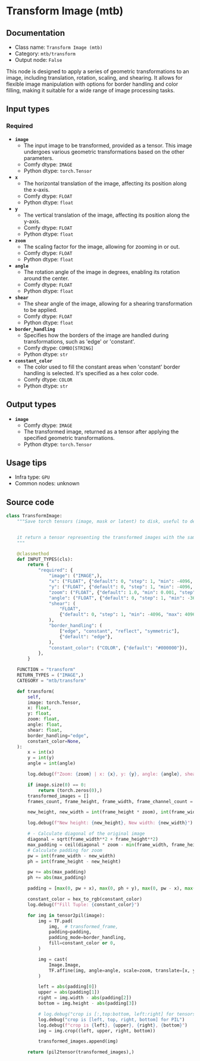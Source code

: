 # Transform Image (mtb)
## Documentation
- Class name: `Transform Image (mtb)`
- Category: `mtb/transform`
- Output node: `False`

This node is designed to apply a series of geometric transformations to an image, including translation, rotation, scaling, and shearing. It allows for flexible image manipulation with options for border handling and color filling, making it suitable for a wide range of image processing tasks.
## Input types
### Required
- **`image`**
    - The input image to be transformed, provided as a tensor. This image undergoes various geometric transformations based on the other parameters.
    - Comfy dtype: `IMAGE`
    - Python dtype: `torch.Tensor`
- **`x`**
    - The horizontal translation of the image, affecting its position along the x-axis.
    - Comfy dtype: `FLOAT`
    - Python dtype: `float`
- **`y`**
    - The vertical translation of the image, affecting its position along the y-axis.
    - Comfy dtype: `FLOAT`
    - Python dtype: `float`
- **`zoom`**
    - The scaling factor for the image, allowing for zooming in or out.
    - Comfy dtype: `FLOAT`
    - Python dtype: `float`
- **`angle`**
    - The rotation angle of the image in degrees, enabling its rotation around the center.
    - Comfy dtype: `FLOAT`
    - Python dtype: `float`
- **`shear`**
    - The shear angle of the image, allowing for a shearing transformation to be applied.
    - Comfy dtype: `FLOAT`
    - Python dtype: `float`
- **`border_handling`**
    - Specifies how the borders of the image are handled during transformations, such as 'edge' or 'constant'.
    - Comfy dtype: `COMBO[STRING]`
    - Python dtype: `str`
- **`constant_color`**
    - The color used to fill the constant areas when 'constant' border handling is selected. It's specified as a hex color code.
    - Comfy dtype: `COLOR`
    - Python dtype: `str`
## Output types
- **`image`**
    - Comfy dtype: `IMAGE`
    - The transformed image, returned as a tensor after applying the specified geometric transformations.
    - Python dtype: `torch.Tensor`
## Usage tips
- Infra type: `GPU`
- Common nodes: unknown


## Source code
```python
class TransformImage:
    """Save torch tensors (image, mask or latent) to disk, useful to debug things outside comfy


    it return a tensor representing the transformed images with the same shape as the input tensor
    """

    @classmethod
    def INPUT_TYPES(cls):
        return {
            "required": {
                "image": ("IMAGE",),
                "x": ("FLOAT", {"default": 0, "step": 1, "min": -4096, "max": 4096}),
                "y": ("FLOAT", {"default": 0, "step": 1, "min": -4096, "max": 4096}),
                "zoom": ("FLOAT", {"default": 1.0, "min": 0.001, "step": 0.01}),
                "angle": ("FLOAT", {"default": 0, "step": 1, "min": -360, "max": 360}),
                "shear": (
                    "FLOAT",
                    {"default": 0, "step": 1, "min": -4096, "max": 4096},
                ),
                "border_handling": (
                    ["edge", "constant", "reflect", "symmetric"],
                    {"default": "edge"},
                ),
                "constant_color": ("COLOR", {"default": "#000000"}),
            },
        }

    FUNCTION = "transform"
    RETURN_TYPES = ("IMAGE",)
    CATEGORY = "mtb/transform"

    def transform(
        self,
        image: torch.Tensor,
        x: float,
        y: float,
        zoom: float,
        angle: float,
        shear: float,
        border_handling="edge",
        constant_color=None,
    ):
        x = int(x)
        y = int(y)
        angle = int(angle)

        log.debug(f"Zoom: {zoom} | x: {x}, y: {y}, angle: {angle}, shear: {shear}")

        if image.size(0) == 0:
            return (torch.zeros(0),)
        transformed_images = []
        frames_count, frame_height, frame_width, frame_channel_count = image.size()

        new_height, new_width = int(frame_height * zoom), int(frame_width * zoom)

        log.debug(f"New height: {new_height}, New width: {new_width}")

        # - Calculate diagonal of the original image
        diagonal = sqrt(frame_width**2 + frame_height**2)
        max_padding = ceil(diagonal * zoom - min(frame_width, frame_height))
        # Calculate padding for zoom
        pw = int(frame_width - new_width)
        ph = int(frame_height - new_height)

        pw += abs(max_padding)
        ph += abs(max_padding)

        padding = [max(0, pw + x), max(0, ph + y), max(0, pw - x), max(0, ph - y)]

        constant_color = hex_to_rgb(constant_color)
        log.debug(f"Fill Tuple: {constant_color}")

        for img in tensor2pil(image):
            img = TF.pad(
                img,  # transformed_frame,
                padding=padding,
                padding_mode=border_handling,
                fill=constant_color or 0,
            )

            img = cast(
                Image.Image,
                TF.affine(img, angle=angle, scale=zoom, translate=[x, y], shear=shear),
            )

            left = abs(padding[0])
            upper = abs(padding[1])
            right = img.width - abs(padding[2])
            bottom = img.height - abs(padding[3])

            # log.debug("crop is [:,top:bottom, left:right] for tensors")
            log.debug("crop is [left, top, right, bottom] for PIL")
            log.debug(f"crop is {left}, {upper}, {right}, {bottom}")
            img = img.crop((left, upper, right, bottom))

            transformed_images.append(img)

        return (pil2tensor(transformed_images),)

```
